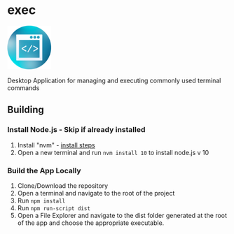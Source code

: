 # exec

<img src="./resources/icon.png" width=100 height=100>

Desktop Application for managing and executing commonly used terminal commands

## Building

### Install Node.js - Skip if already installed
1. Install "nvm" - [install steps](https://github.com/nvm-sh/nvm#installation-and-update)
2. Open a new terminal and run `nvm install 10` to install node.js v 10

### Build the App Locally
1. Clone/Download the repository
2. Open a terminal and navigate to the root of the project
3. Run `npm install`
4. Run `npm run-script dist`
5. Open a File Explorer and navigate to the dist folder generated at the root of the app and choose the appropriate executable.